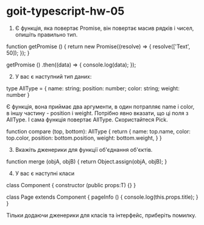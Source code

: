 # goit-typescript-hw-05

1. Є функція, яка повертає Promise, він повертає масив рядків і чисел, опишіть правильно тип.

function getPromise () {
return new Promise((resolve) => {
resolve(['Text', 50]);
});
}

getPromise ()
.then((data) => {
console.log(data);
});

2. У вас є наступний тип даних:

type AllType = {
name: string;
position: number;
color: string;
weight: number
}

Є функція, вона приймає два аргументи, в один потрапляє name і color, в іншу частину - position і weight. Потрібно явно вказати, що ці поля з AllType. І сама функція повертає AllType. Скористайтеся Pick.

function compare (top, bottom): AllType {
return {
name: top.name,
color: top.color,
position: bottom.position,
weight: bottom.weight,
}
}

3. Вкажіть дженерики для функції об'єднання об'єктів.

function merge (objA, objB) {
return Object.assign(objA, objB);
}

4. У вас є наступні класи

class Component {
constructor (public props:T) {}
}

class Page extends Component {
pageInfo () {
console.log(this.props.title);
}
}

Тільки додаючи дженерики для класів та інтерфейс, приберіть помилку.
